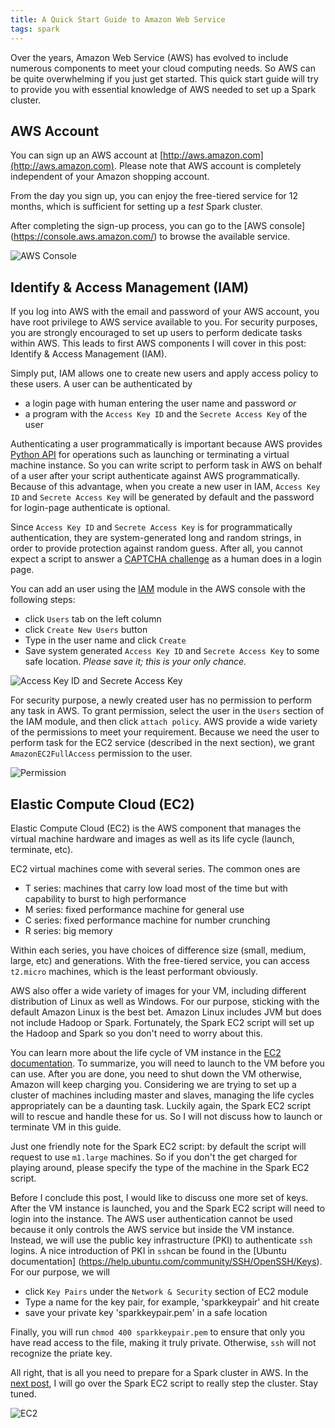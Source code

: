 ```yaml
---
title: A Quick Start Guide to Amazon Web Service
tags: spark
---
```


Over the years, Amazon Web Service (AWS) has evolved to include numerous components to meet your cloud computing needs. So AWS can be quite overwhelming if you just get started. This quick start guide will try to provide you with essential knowledge of AWS needed to set up a Spark cluster.

<!-- more -->

## AWS Account
You can sign up an AWS account at [http://aws.amazon.com](http://aws.amazon.com). Please note that AWS account is completely independent of your Amazon shopping account.

From the day you sign up, you can enjoy the free-tiered service for 12 months, which is sufficient for setting up a *test* Spark cluster.

After completing the sign-up process, you can go to the [AWS console] (https://console.aws.amazon.com/) to browse the available service.

![AWS Console](/images/aws/aws_console.png)


## Identify & Access Management (IAM)
If you log into AWS with the email and password of your AWS account, you have root privilege to AWS service available to you. For security purposes, you are strongly encouraged to set up users to perform dedicate tasks within AWS. This leads to first AWS components I will cover in this post: Identify & Access Management (IAM).

Simply put, IAM allows one to create new users and apply access policy to these users. A user can be authenticated by

* a login page with human entering the user name and password *or*
* a program with the `Access Key ID` and the `Secrete Access Key` of the user

Authenticating a user programmatically is important because AWS provides [Python API](http://aws.amazon.com/sdk-for-python/) for operations such as launching or terminating a virtual machine instance. So you can write script to perform task in AWS on behalf of a user after your script authenticate against AWS programmatically. Because of this advantage, when you create a new user in IAM, `Access Key ID` and `Secrete Access Key` will be generated by default and the password for login-page authenticate is optional.

Since `Access Key ID` and `Secrete Access Key` is for programmatically authentication, they are system-generated long and random strings, in order to provide protection against random guess. After all, you cannot expect a script to answer a [CAPTCHA challenge](https://en.wikipedia.org/wiki/CAPTCHA)  as a human does in a login page.

You can add an user using the [IAM](https://console.aws.amazon.com/iam/) module in the AWS console with the following steps:

* click `Users` tab on the left column
* click `Create New Users` button
*  Type in the user name and click `Create`
*  Save system generated `Access Key ID` and `Secrete Access Key` to some safe location. *Please save it; this is your only chance.*

![Access Key ID and Secrete Access Key](/images/aws/ID_and_secret_key.png)

For security purpose, a newly created user has no permission to perform any task in AWS. To grant permission, select the user in the `Users` section of the IAM module, and then click `attach policy`. AWS provide a wide variety of the permissions to meet your requirement. Because we need the user to perform task for the EC2 service (described in the next section), we grant `AmazonEC2FullAccess` permission to the user.

![Permission](/images/aws/permissions.png)

## Elastic Compute Cloud (EC2)
Elastic Compute Cloud (EC2) is the AWS component that manages the virtual machine hardware and images as well as its life cycle (launch, terminate, etc).

EC2 virtual machines come with several series. The common ones are

* T series: machines that carry low load most of the time but with capability to burst to high performance
* M series: fixed performance machine for general use
* C series: fixed performance machine for number crunching
* R series: big memory

Within each series, you have choices of difference size (small, medium, large, etc) and generations. With the free-tiered service, you can access `t2.micro` machines, which is the least performant obviously.

AWS also offer a wide variety of images for your VM, including different distribution of Linux as well as Windows. For our purpose, sticking with the default Amazon Linux is the best bet. Amazon Linux includes JVM but does not include Hadoop or Spark. Fortunately, the Spark EC2 script will set up the Hadoop and Spark so you don't need to worry about this.

You can learn more about the life cycle of VM instance in the [EC2 documentation](http://docs.aws.amazon.com/AWSEC2/latest/UserGuide/ec2-instance-lifecycle.html). To summarize, you will need to launch to the VM before you can use. After you are done, you need to shut down the VM otherwise, Amazon will keep charging you. Considering we are trying to set up a cluster of machines including master and slaves, managing the life cycles appropriately can be a daunting task. Luckily again, the Spark EC2 script will to rescue and handle these for us. So I will not discuss how to launch or terminate VM in this guide.

Just one friendly note for the Spark EC2 script: by default the script will request to use `m1.large` machines. So if you don't the get charged for playing around, please specify the type of the machine in the Spark EC2 script.

Before I conclude this post, I would like to discuss one more set of keys. After the VM instance is launched, you and the Spark EC2 script will need to login into the instance. The AWS user authentication cannot be used because it only controls the AWS service but inside the VM instance. Instead, we will use the public key infrastructure (PKI) to authenticate `ssh` logins. A nice introduction of PKI in `ssh`can be found in the [Ubuntu documentation] (https://help.ubuntu.com/community/SSH/OpenSSH/Keys). For our purpose, we will

* click `Key Pairs` under the `Network & Security` section of EC2 module
* Type a name for the key pair, for example, 'sparkkeypair' and hit create
* save your private key 'sparkkeypair.pem' in a safe location

Finally, you will run `chmod 400 sparkkeypair.pem` to ensure that only you have read access to the file, making it truly private. Otherwise, `ssh` will not recognize the priate key.

All right, that is all you need to prepare for a Spark cluster in AWS. In the [next post](/2015/06/16/spark-ec2-script/), I will go over the Spark EC2 script to really step the cluster. Stay tuned.


![EC2](/images/aws/ec2.png)

